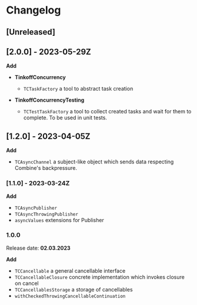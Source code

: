 # Changelog

## [Unreleased]

## [2.0.0] - 2023-05-29Z

**Add**

- **TinkoffConcurrency**
  
  - `TCTaskFactory` a tool to abstract task creation

- **TinkoffConcurrencyTesting**
  
  - `TCTestTaskFactory` a tool to collect created tasks and wait for them to complete. To be used in unit tests.

## [1.2.0] - 2023-04-05Z

**Add**

- `TCAsyncChannel` a subject-like object which sends data respecting Combine's backpressure.

### [1.1.0] - 2023-03-24Z

**Add**

- `TCAsyncPublisher`
- `TCAsyncThrowingPublisher`
- `asyncValues` extensions for Publisher

### 1.0.0
Release date: **02.03.2023**

**Add**

- `TCCancellable` a general cancellable interface
- `TCCancellableClosure` concrete implementation which invokes closure on cancel
- `TCCancellablesStorage` a storage of cancellables
- `withCheckedThrowingCancellableContinuation`
